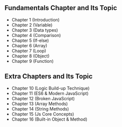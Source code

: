 ## Fundamentals Chapter and Its Topic

- Chapter 1 (Introduction)
- Chapter 2 (Variable)
- Chapter 3 (Data types)
- Chapter 4 (Comparison)
- Chapter 5 (If-else)
- Chapter 6 (Array)
- Chapter 7 (Loop)
- Chapter 8 (Object)
- Chapter 9 (Function)

## Extra Chapters and Its Topic

- Chapter 10 (Logic Build-up Technique)
- Chapter 11 (ES6 & Modern JavaScript)
- Chapter 12 (Broken JavaScript)
- Chapter 13 (Array Methods)
- Chapter 14 (String Methods)
- Chapter 15 (Js Core Concepts)
- Chapter 16 (Built-in Object & Method)